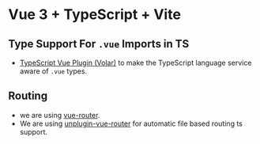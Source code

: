 # Vue 3 + TypeScript + Vite

## Type Support For `.vue` Imports in TS

- [TypeScript Vue Plugin (Volar)](https://marketplace.visualstudio.com/items?itemName=Vue.vscode-typescript-vue-plugin) to make the TypeScript language service aware of `.vue` types.

## Routing

- we are using [vue-router](https://github.com/vuejs/router#readme).
- We are using [unplugin-vue-router](https://github.com/posva/unplugin-vue-router#readme) for automatic file based routing ts support.
